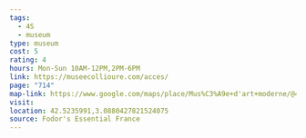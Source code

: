 ```yaml
---
tags:
  - 4S
  - museum
type: museum
cost: 5
rating: 4
hours: Mon-Sun 10AM-12PM,2PM-6PM
link: https://museecollioure.com/acces/
page: "714"
map-link: https://www.google.com/maps/place/Mus%C3%A9e+d'art+moderne/@42.5234823,3.0873771,20z/data=!4m6!3m5!1s0x12b07fe5f87ef979:0xbc1a3e3cb62c3ecd!8m2!3d42.5236731!4d3.0880187!16s%2Fg%2F122kj762?entry=ttu&g_ep=EgoyMDI0MTAwOS4wIKXMDSoASAFQAw%3D%3D
visit: 
location: 42.5235991,3.0880427821524075
source: Fodor's Essential France
---
```

